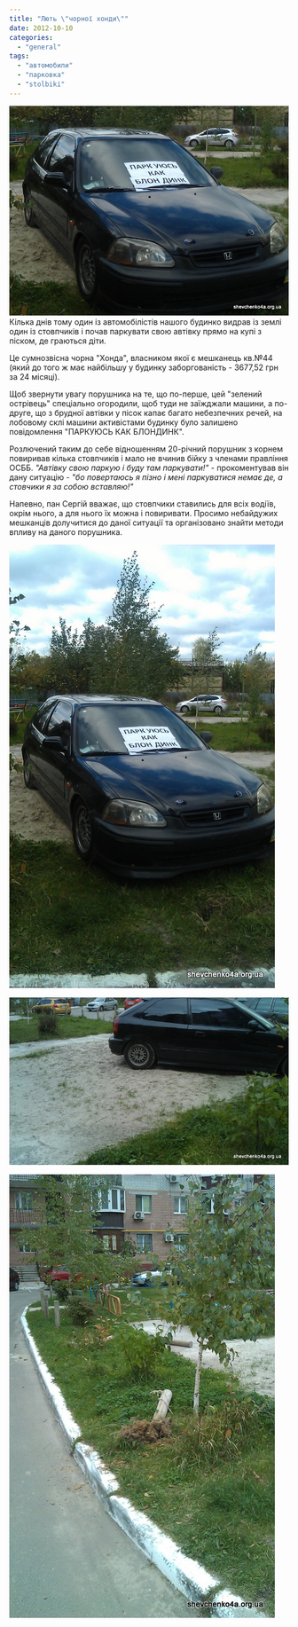 ```yaml
---
title: "Лють \"чорної хонди\""
date: 2012-10-10
categories: 
  - "general"
tags: 
  - "автомобили"
  - "парковка"
  - "stolbiki"
---
```


[![](/wp-content/uploads/2012/10/IMAG1409-001.jpg)](/wp-content/uploads/2012/10/IMAG1409-001.jpg)Кілька днів тому один із автомобілістів нашого будинко видрав із землі один із стовпчиків і почав паркувати свою автівку прямо на купі з піском, де граються діти.

Це сумнозвісна чорна "Хонда", власником якої є мешканець кв.№44 (який до того ж має найбільшу у будинку заборгованість - 3677,52 грн за 24 місяці).

Щоб звернути увагу порушника на те, що по-перше, цей "зелений острівець" спеціально огородили, щоб туди не заїжджали машини, а по-друге, що з брудної автівки у пісок капає багато небезпечних речей, на лобовому склі машини активістами будинку було залишено повідомлення "ПАРКУЮСЬ КАК БЛОНДИНК".

Розлючений таким до себе відношенням 20-річний порушник з корнем повиривав кілька стовпчиків і мало не вчинив бійку <!--more-->з членами правління ОСББ. _"Автівку свою паркую і буду там паркувати!"_ - прокоментував він дану ситуацію - _"бо повертаюсь я пізно і мені паркуватися немає де, а стовчики я за собою вставляю!"_

Напевно, пан Сергій вважає, що стовпчики ставились для всіх водіїв, окрім нього, а для нього їх можна і повиривати. Просимо небайдужих мешканців долучитися до даної ситуації та організовано знайти методи впливу на даного порушника.

[![](/wp-content/uploads/2012/10/IMAG1409.jpg)](/wp-content/uploads/2012/10/IMAG1409.jpg)

[![](/wp-content/uploads/2012/10/IMAG1418.jpg "IMAG1418")](/wp-content/uploads/2012/10/IMAG1418.jpg)

[![](/wp-content/uploads/2012/10/IMAG1416.jpg)](/wp-content/uploads/2012/10/IMAG1416.jpg)
